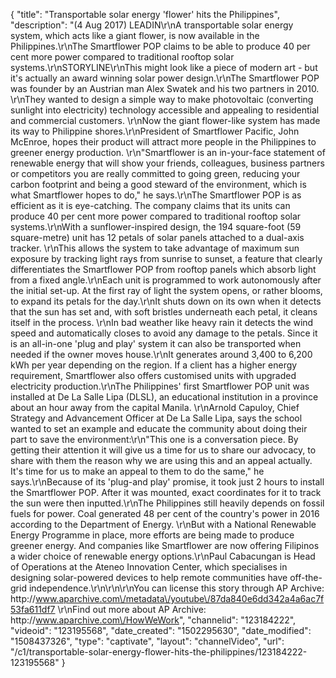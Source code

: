 {
    "title": "Transportable solar energy 'flower' hits the Philippines",
    "description": "(4 Aug 2017) LEADIN\r\nA transportable solar energy system, which acts like a giant flower, is now available in the Philippines.\r\nThe Smartflower POP claims to be able to produce 40 per cent more power compared to traditional rooftop solar systems.\r\nSTORYLINE\r\nThis might look like a piece of modern art - but it's actually an award winning solar power design.\r\nThe Smartflower POP was founder by an Austrian man Alex Swatek and his two partners in 2010. \r\nThey wanted to design a simple way to make photovoltaic (converting sunlight into electricity) technology accessible and appealing to residential and commercial customers. \r\nNow the giant flower-like system has made its way to Philippine shores.\r\nPresident of Smartflower Pacific, John McEnroe, hopes their product will attract more people in the Philippines to greener energy production. \r\n\"Smartflower is an in-your-face statement of renewable energy that will show your friends, colleagues, business partners or competitors you are really committed to going green, reducing your carbon footprint and being a good steward of the environment, which is what Smartflower hopes to do,\" he says.\r\nThe Smartflower POP is as efficient as it is eye-catching. The company claims that its units can produce 40 per cent more power compared to traditional rooftop solar systems.\r\nWith a sunflower-inspired design, the 194 square-foot (59 square-metre) unit has 12 petals of solar panels attached to a dual-axis tracker. \r\nThis allows the system to take advantage of maximum sun exposure by tracking light rays from sunrise to sunset, a feature that clearly differentiates the Smartflower POP from rooftop panels which absorb light from a fixed angle.\r\nEach unit is programmed to work autonomously after the initial set-up. At the first ray of light the system opens, or rather blooms, to expand its petals for the day.\r\nIt shuts down on its own when it detects that the sun has set and, with soft bristles underneath each petal, it cleans itself in the process. \r\nIn bad weather like heavy rain it detects the wind speed and automatically closes to avoid any damage to the petals. Since it is an all-in-one 'plug and play' system it can also be transported when needed if the owner moves house.\r\nIt generates around 3,400 to 6,200 kWh per year depending on the region. If a client has a higher energy requirement, Smartflower also offers customised units with upgraded electricity production.\r\nThe Philippines' first Smartflower POP unit was installed at De La Salle Lipa (DLSL), an educational institution in a province about an hour away from the capital Manila. \r\nArnold Capuloy, Chief Strategy and Advancement Officer at De La Salle Lipa, says the school wanted to set an example and educate the community about doing their part to save the environment:\r\n\"This one is a conversation piece. By getting their attention it will give us a time for us to share our advocacy, to share with them the reason why we are using this and an appeal actually. It's time for us to make an appeal to them to do the same,\" he says.\r\nBecause of its 'plug-and play' promise, it took just 2 hours to install the Smartflower POP. After it was mounted, exact coordinates for it to track the sun were then inputted.\r\nThe Philippines still heavily depends on fossil fuels for power. Coal generated 48 per cent of the country's power in 2016 according to the Department of Energy. \r\nBut with a National Renewable Energy Programme in place, more efforts are being made to produce greener energy. And companies like Smartflower are now offering Filipinos a wider choice of renewable energy options.\r\nPaul Cabacungan is Head of Operations at the Ateneo Innovation Center, which specialises in designing solar-powered devices to help remote communities have off-the-grid independence.\r\n\r\n\r\nYou can license this story through AP Archive: http:\/\/www.aparchive.com\/metadata\/youtube\/87da840e6dd342a4a6ac7f53fa611df7 \r\nFind out more about AP Archive: http:\/\/www.aparchive.com\/HowWeWork",
    "channelid": "123184222",
    "videoid": "123195568",
    "date_created": "1502295630",
    "date_modified": "1508437326",
    "type": "captivate",
    "layout": "channelVideo",
    "url": "\/c1\/transportable-solar-energy-flower-hits-the-philippines\/123184222-123195568"
}